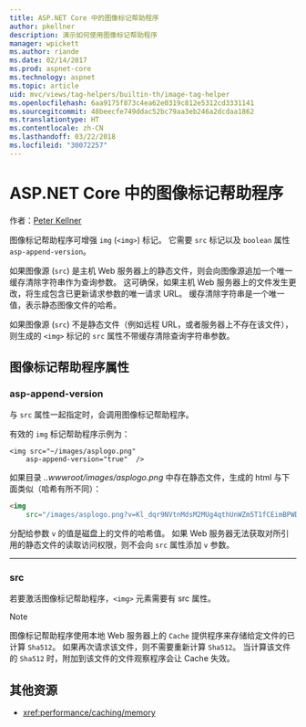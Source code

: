 ```yaml
---
title: ASP.NET Core 中的图像标记帮助程序
author: pkellner
description: 演示如何使用图像标记帮助程序
manager: wpickett
ms.author: riande
ms.date: 02/14/2017
ms.prod: aspnet-core
ms.technology: aspnet
ms.topic: article
uid: mvc/views/tag-helpers/builtin-th/image-tag-helper
ms.openlocfilehash: 6aa9175f873c4ea62e0319c812e5312cd3331141
ms.sourcegitcommit: 48beecfe749ddac52bc79aa3eb246a2dcdaa1862
ms.translationtype: HT
ms.contentlocale: zh-CN
ms.lasthandoff: 03/22/2018
ms.locfileid: "30072257"
---
```

# <a name="image-tag-helper-in-aspnet-core"></a>ASP.NET Core 中的图像标记帮助程序

作者：[Peter Kellner](http://peterkellner.net) 

图像标记帮助程序可增强 `img` (`<img>`) 标记。 它需要 `src` 标记以及 `boolean` 属性 `asp-append-version`。

如果图像源 (`src`) 是主机 Web 服务器上的静态文件，则会向图像源追加一个唯一缓存清除字符串作为查询参数。 这可确保，如果主机 Web 服务器上的文件发生更改，将生成包含已更新请求参数的唯一请求 URL。 缓存清除字符串是一个唯一值，表示静态图像文件的哈希。

如果图像源 (`src`) 不是静态文件（例如远程 URL，或者服务器上不存在该文件），则生成的 `<img>` 标记的 `src` 属性不带缓存清除查询字符串参数。

## <a name="image-tag-helper-attributes"></a>图像标记帮助程序属性


### <a name="asp-append-version"></a>asp-append-version

与 `src` 属性一起指定时，会调用图像标记帮助程序。

有效的 `img` 标记帮助程序示例为：

```cshtml
<img src="~/images/asplogo.png" 
    asp-append-version="true"  />
```

如果目录 *..wwwroot/images/asplogo.png* 中存在静态文件，生成的 html 与下面类似（哈希有所不同）：

```html
<img 
    src="/images/asplogo.png?v=Kl_dqr9NVtnMdsM2MUg4qthUnWZm5T1fCEimBPWDNgM"/>
```

分配给参数 `v` 的值是磁盘上的文件的哈希值。 如果 Web 服务器无法获取对所引用的静态文件的读取访问权限，则不会向 `src` 属性添加 `v` 参数。

- - -

### <a name="src"></a>src

若要激活图像标记帮助程序，`<img>` 元素需要有 src 属性。 

> [!NOTE]
> 图像标记帮助程序使用本地 Web 服务器上的 `Cache` 提供程序来存储给定文件的已计算 `Sha512`。 如果再次请求该文件，则不需要重新计算 `Sha512`。 当计算该文件的 `Sha512` 时，附加到该文件的文件观察程序会让 Cache 失效。

## <a name="additional-resources"></a>其他资源

* <xref:performance/caching/memory>
